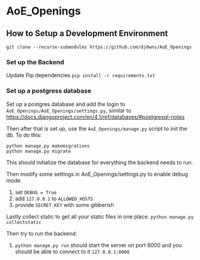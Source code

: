 # AoE_Openings


## How to Setup a Development Environment

```git clone --recurse-submodules https://github.com/dj0wns/AoE_Openings```

### Set up the Backend

Update Pip dependencies
```pip install -r requirements.txt```

### Set up a postgress database
Set up a postgres database and add the login to `AoE_Openings/AoE_Openings/settings.py`, similar to https://docs.djangoproject.com/en/4.1/ref/databases/#postgresql-notes

Then after that is set up, use the `AoE_Openings/manage.py` script to init the db. To do this:
```
python manage.py makemigrations
python manage.py migrate
```

This should initialize the database for everything the backend needs to run.

Then modify some settings in AoE_Openings/settings.py to enable debug mode.
1. set `DEBUG = True`
2. add `127.0.0.1` to `ALLOWED_HOSTS`
3. provide `SECRET_KEY` with some gibberish

Lastly collect static to get all your static files in one place.
`python manage.py collectstatic`


Then try to run the backend:
1. `python manage.py run` should start the server on port 8000 and you should be able to connect to it `127.0.0.1:8000`
